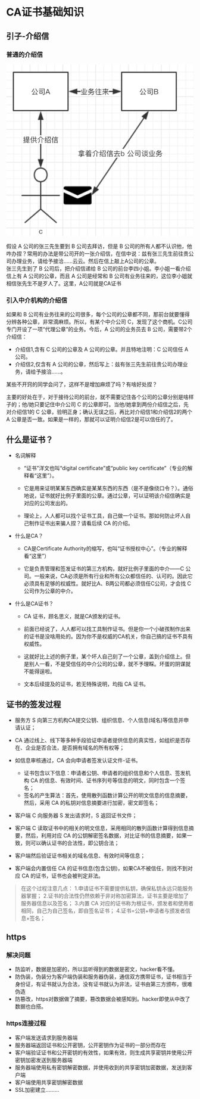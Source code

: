 # CA证书基础知识

## 引子-介绍信

### 普通的介绍信


![](./assets/2018-07-29-18-26-56.png)  

假设 A 公司的张三先生要到 B 公司去拜访，但是 B 公司的所有人都不认识他，他咋办捏？常用的办法是带公司开的一张介绍信，在信中说：兹有张三先生前往贵公司办理业务，请给予接洽......云云。然后在信上敲上A公司的公章。   
张三先生到了 B 公司后，把介绍信递给 B 公司的前台李四小姐。李小姐一看介绍信上有 A 公司的公章，而且 A 公司是经常和 B 公司有业务往来的，这位李小姐就相信张先生不是歹人了。这里，A公司就是CA证书

### 引入中介机构的介绍信  

如果和 B 公司有业务往来的公司很多，每个公司的公章都不同，那前台就要懂得分辨各种公章，非常滴麻烦。所以，有某个中介公司 C，发现了这个商机。C公司专门开设了一项“代理公章”的业务。今后，A 公司的业务员去 B 公司，需要带2个介绍信：  

* 介绍信1,含有 C 公司的公章及 A 公司的公章。并且特地注明：C 公司信任 A 公司。
* 介绍信2,仅含有 A 公司的公章，然后写上：兹有张三先生前往贵公司办理业务，请给予接洽......。

某些不开窍的同学会问了，这样不是增加麻烦了吗？有啥好处捏？

主要的好处在于，对于接待公司的前台，就不需要记住各个公司的公章分别是啥样子的；他/她只要记住中介公司 C 的公章即可。当他/她拿到两份介绍信之后，先对介绍信1的 C 公章，验明正身；确认无误之后，再比对介绍信1和介绍信2的两个 A 公章是否一致。如果是一样的，那就可以证明介绍信2是可以信任的了。


## 什么是证书？

* 名词解释

    * “证书”洋文也叫“digital certificate”或“public key certificate”（专业的解释看“这里”）。

    * 它是用来证明某某东西确实是某某东西的东西（是不是像绕口令？）。通俗地说，证书就好比例子里面的公章。通过公章，可以证明该介绍信确实是对应的公司发出的。

    * 理论上，人人都可以找个证书工具，自己做一个证书。那如何防止坏人自己制作证书出来骗人捏？请看后续 CA 的介绍。

* 什么是CA？ 

    * CA是Certificate Authority的缩写，也叫“证书授权中心”。（专业的解释看“这里”）

    * 它是负责管理和签发证书的第三方机构，就好比例子里面的中介——C 公司。一般来说，CA必须是所有行业和所有公众都信任的、认可的。因此它必须具有足够的权威性。就好比A、B两公司都必须信任C公司，才会找 C 公司作为公章的中介。

* 什么是CA证书？

    * CA 证书，顾名思义，就是CA颁发的证书。

    * 前面已经说了，人人都可以找工具制作证书。但是你一个小破孩制作出来的证书是没啥用处的。因为你不是权威的CA机关，你自己搞的证书不具有权威性。

    * 这就好比上述的例子里，某个坏人自己刻了一个公章，盖到介绍信上。但是别人一看，不是受信任的中介公司的公章，就不予理睬。坏蛋的阴谋就不能得逞啦。

    * 文本后续提及的证书，若无特殊说明，均指 CA 证书。

## 证书的签发过程

* 服务方 S 向第三方机构CA提交公钥、组织信息、个人信息(域名)等信息并申请认证；

* CA 通过线上、线下等多种手段验证申请者提供信息的真实性，如组织是否存在、企业是否合法，是否拥有域名的所有权等；

* 如信息审核通过，CA 会向申请者签发认证文件-证书。
    * 证书包含以下信息：申请者公钥、申请者的组织信息和个人信息、签发机构 CA 的信息、有效时间、证书序列号等信息的明文，同时包含一个签名；
    * 签名的产生算法：首先，使用散列函数计算公开的明文信息的信息摘要，然后，采用 CA 的私钥对信息摘要进行加密，密文即签名；

* 客户端 C 向服务器 S 发出请求时，S 返回证书文件；

* 客户端 C 读取证书中的相关的明文信息，采用相同的散列函数计算得到信息摘要，然后，利用对应 CA 的公钥解密签名数据，对比证书的信息摘要，如果一致，则可以确认证书的合法性，即公钥合法；

* 客户端然后验证证书相关的域名信息、有效时间等信息；

* 客户端会内置信任 CA 的证书信息(包含公钥)，如果CA不被信任，则找不到对应 CA 的证书，证书也会被判定非法。

> 在这个过程注意几点：
> 1.申请证书不需要提供私钥，确保私钥永远只能服务器掌握；
> 2.证书的合法性仍然依赖于非对称加密算法，证书主要是增加了服务器信息以及签名；
> 3.内置 CA 对应的证书称为根证书，颁发者和使用者相同，自己为自己签名，即自签名证书；
> 4.证书=公钥+申请者与颁发者信息+签名；


## https 

### 解决问题

* 防监听，数据是加密的，所以监听得到的数据是密文，hacker看不懂。
* 防伪装，伪装分为客户端伪装和服务器伪装，通信双方携带证书，证书相当于身份证，有证书就认为合法，没有证书就认为非法，证书由第三方颁布，很难伪造
* 防篡改，https对数据做了摘要，篡改数据会被感知到。hacker即使从中改了数据也白搭。

### https连接过程

* 客户端发送请求到服务器端
* 服务器端返回证书和公开密钥，公开密钥作为证书的一部分而存在
* 客户端验证证书和公开密钥的有效性，如果有效，则生成共享密钥并使用公开密钥加密发送到服务器端
* 服务器端使用私有密钥解密数据，并使用收到的共享密钥加密数据，发送到客户端
* 客户端使用共享密钥解密数据
* SSL加密建立………